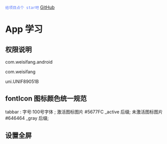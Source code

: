  <font color="#5677fc">`给项目点个 star吧`</font> [GitHub](https://github.com/zhaoxianfang/weisifang-app)

# App 学习

## 权限说明

[](https://blog.csdn.net/qq_45499633/article/details/124227154)
[](https://blog.csdn.net/t252536tty/article/details/51250162)

com.weisifang.android

com.weisifang

uni.UNIF89051B

## fontIcon 图标颜色统一规范
tabbar : 
字号:100号字体 ;
激活图标图片   #5677FC _active 后缀; 
未激活图标图片 #646464 _gray 后缀; 

## 设置全屏
[](https://www.cnblogs.com/jyc226/p/15739241.html)